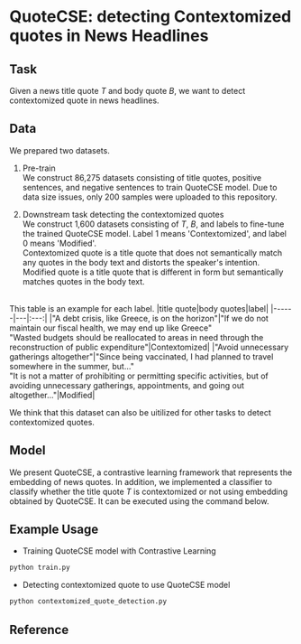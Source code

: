 # QuoteCSE: detecting Contextomized quotes in News Headlines

## Task
Given a news title quote *T* and body quote *B*, we want to detect contextomized quote in news headlines.

## Data
We prepared two datasets.
1. Pre-train<br/>
We construct 86,275 datasets consisting of title quotes, positive sentences, and negative sentences to train QuoteCSE model. Due to data size issues, only 200 samples were uploaded to this repository. <br/>

2. Downstream task detecting the contextomized quotes
<br/>We construct 1,600 datasets consisting of *T*, *B*, and labels to fine-tune the trained QuoteCSE model. Label 1 means 'Contextomized', and label 0 means 'Modified'.<br/>
Contextomized quote is a title quote that does not semantically match any quotes in the body text and distorts the speaker's intention.
Modified quote is a title quote that is different in form but semantically matches quotes in the body text.

<br/> This table is an example for each label.
|title quote|body quotes|label|
|------|---|:---:|
|"A debt crisis, like Greece, is on the horizon"|"If we do not maintain our fiscal health, we may end up like Greece" <br/> "Wasted budgets should be reallocated to areas in need through the reconstruction of public expenditure"|Contextomized|
|"Avoid unnecessary gatherings altogether"|"Since being vaccinated, I had planned to travel somewhere in the summer, but..." <br/> "It is not a matter of prohibiting or permitting specific activities, but of avoiding unnecessary gatherings, appointments, and going out altogether..."|Modified|

We think that this dataset can also be uitilized for other tasks to detect contextomized quotes.


## Model
We present QuoteCSE, a contrastive learning framework that represents the embedding of news quotes. In addition, we implemented a classifier to classify whether the title quote *T* is contextomized or not using embedding obtained by QuoteCSE. It can be executed using the command below.


## Example Usage
- Training QuoteCSE model with Contrastive Learning
```python
python train.py 
```

- Detecting contextomized quote to use QuoteCSE model
```python
python contextomized_quote_detection.py 
```


## Reference

